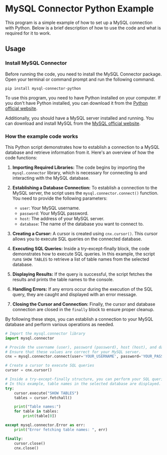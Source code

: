 # MySQL Connector Python Example

This program is a simple example of how to set up a MySQL connection with Python. Below is a brief description of how to use the code and what is required for it to work.

## Usage

### Install MySQL Connector

Before running the code, you need to install the MySQL Connector package. Open your terminal or command prompt and run the following command.

```shell
pip install mysql-connector-python
```

To use this program, you need to have Python installed on your computer. If you don't have Python installed, you can download it from the [Python official website](https://www.python.org/downloads/).

Additionally, you should have a MySQL server installed and running. You can download and install MySQL from the [MySQL official website](https://dev.mysql.com/downloads/installer/).

### How the example code works

This Python script demonstrates how to establish a connection to a MySQL database and retrieve information from it. Here's an overview of how the code functions:

1. **Importing Required Libraries:** The code begins by importing the `mysql.connector` library, which is necessary for connecting to and interacting with the MySQL database.

2. **Establishing a Database Connection:** To establish a connection to the MySQL server, the script uses the `mysql.connector.connect()` function. You need to provide the following parameters:
   - `user`: Your MySQL username.
   - `password`: Your MySQL password.
   - `host`: The address of your MySQL server.
   - `database`: The name of the database you want to connect to.

3. **Creating a Cursor:** A cursor is created using `cnx.cursor()`. This cursor allows you to execute SQL queries on the connected database.

4. **Executing SQL Queries:** Inside a try-except-finally block, the code demonstrates how to execute SQL queries. In this example, the script runs `SHOW TABLES` to retrieve a list of table names from the selected database.

5. **Displaying Results:** If the query is successful, the script fetches the results and prints the table names to the console.

6. **Handling Errors:** If any errors occur during the execution of the SQL query, they are caught and displayed with an error message.

7. **Closing the Cursor and Connection:** Finally, the cursor and database connection are closed in the `finally` block to ensure proper cleanup.

By following these steps, you can establish a connection to your MySQL database and perform various operations as needed.


```python
# Import the mysql.connector library
import mysql.connector

# Provide the username (user), password (password), host (host), and database (database) in the connection parameters.
# Ensure that these values are correct for your MySQL server.
cnx = mysql.connector.connect(user='YOUR_USERNAME', password='YOUR_PASSWORD', host='YOUR_SERVER_ADDRESS', database='YOUR_DATABASE_NAME')

# Create a cursor to execute SQL queries
cursor = cnx.cursor()

# Inside a try-except-finally structure, you can perform your SQL queries.
# In this example, table names in the selected database are displayed.
try:
    cursor.execute("SHOW TABLES")
    tables = cursor.fetchall()

    print("Table names:")
    for table in tables:
        print(table[0])

except mysql.connector.Error as err:
    print("Error fetching table names: ", err)

finally:
    cursor.close()
    cnx.close()
